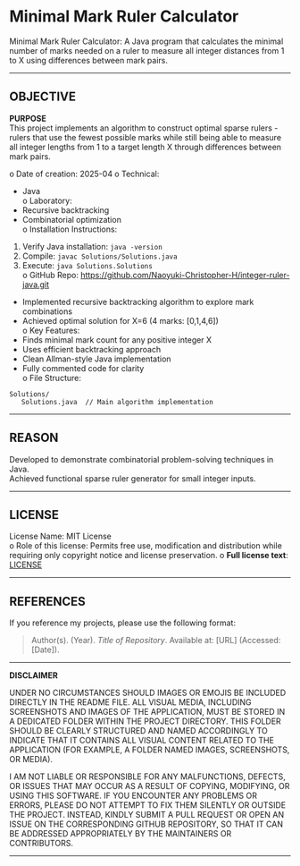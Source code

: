 # Minimal Mark Ruler Calculator  

Minimal Mark Ruler Calculator: A Java program that calculates the minimal number of marks needed on a ruler to measure all integer distances from 1 to X using differences between mark pairs.  

---

## OBJECTIVE  

**PURPOSE**  
This project implements an algorithm to construct optimal sparse rulers - rulers that use the fewest possible marks while still being able to measure all integer lengths from 1 to a target length X through differences between mark pairs.  

o Date of creation: 2025-04 
o Technical:  
   - Java  
o Laboratory:  
   - Recursive backtracking  
   - Combinatorial optimization  
o Installation Instructions:  
   1. Verify Java installation: `java -version`  
   2. Compile: `javac Solutions/Solutions.java`  
   3. Execute: `java Solutions.Solutions`  
o GitHub Repo: https://github.com/Naoyuki-Christopher-H/integer-ruler-java.git
   - Implemented recursive backtracking algorithm to explore mark combinations  
   - Achieved optimal solution for X=6 (4 marks: [0,1,4,6])  
o Key Features:  
   - Finds minimal mark count for any positive integer X  
   - Uses efficient backtracking approach  
   - Clean Allman-style Java implementation  
   - Fully commented code for clarity  
o File Structure:  
```
Solutions/
   Solutions.java  // Main algorithm implementation
```

---

## REASON  

Developed to demonstrate combinatorial problem-solving techniques in Java.  
Achieved functional sparse ruler generator for small integer inputs.  

---

## LICENSE  

License Name: MIT License  
o Role of this license: Permits free use, modification and distribution while requiring only copyright notice and license preservation. 
o **Full license text**: [LICENSE](LICENSE)

---

## REFERENCES  

If you reference my projects, please use the following format:

> Author(s). (Year). *Title of Repository*. Available at: \[URL] (Accessed: \[Date]).

---

**DISCLAIMER**  

UNDER NO CIRCUMSTANCES SHOULD IMAGES OR EMOJIS BE INCLUDED DIRECTLY IN THE README FILE. ALL VISUAL MEDIA, INCLUDING SCREENSHOTS AND IMAGES OF THE APPLICATION, MUST BE STORED IN A DEDICATED FOLDER WITHIN THE PROJECT DIRECTORY. THIS FOLDER SHOULD BE CLEARLY STRUCTURED AND NAMED ACCORDINGLY TO INDICATE THAT IT CONTAINS ALL VISUAL CONTENT RELATED TO THE APPLICATION (FOR EXAMPLE, A FOLDER NAMED IMAGES, SCREENSHOTS, OR MEDIA).  

I AM NOT LIABLE OR RESPONSIBLE FOR ANY MALFUNCTIONS, DEFECTS, OR ISSUES THAT MAY OCCUR AS A RESULT OF COPYING, MODIFYING, OR USING THIS SOFTWARE. IF YOU ENCOUNTER ANY PROBLEMS OR ERRORS, PLEASE DO NOT ATTEMPT TO FIX THEM SILENTLY OR OUTSIDE THE PROJECT. INSTEAD, KINDLY SUBMIT A PULL REQUEST OR OPEN AN ISSUE ON THE CORRESPONDING GITHUB REPOSITORY, SO THAT IT CAN BE ADDRESSED APPROPRIATELY BY THE MAINTAINERS OR CONTRIBUTORS.  

---
